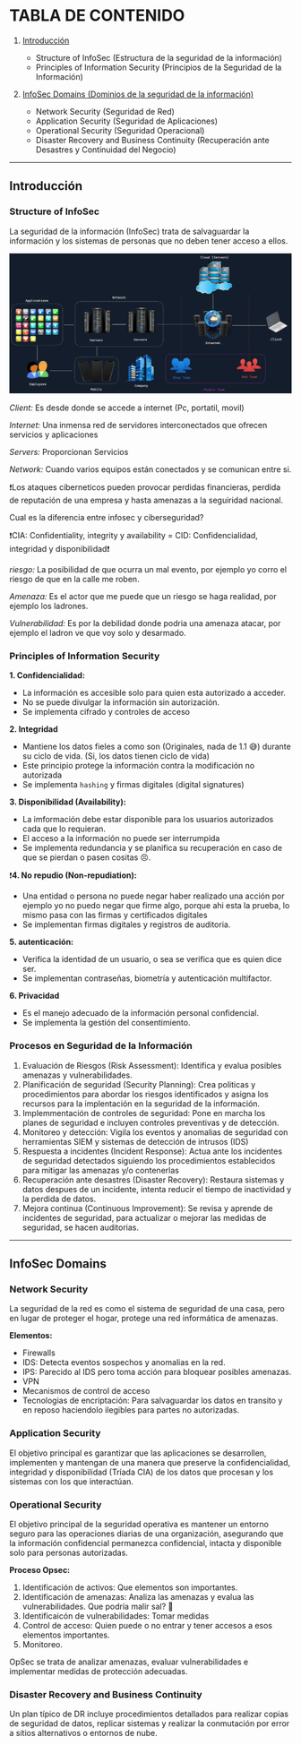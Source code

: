# TABLA DE CONTENIDO

1. [Introducción](#introducci%C3%B3n)
   - Structure of InfoSec (Estructura de la seguridad de la información)
   - Principles of Information Security (Principios de la Seguridad de la Información)
     
2. [InfoSec Domains (Dominios de la seguridad de la información)](#infosec-domains)
   - Network Security (Seguridad de Red)
   - Application Security (Seguridad de Aplicaciones)
   - Operational Security (Seguridad Operacional)
   - Disaster Recovery and Business Continuity (Recuperación ante Desastres y Continuidad del Negocio)
  
---

## Introducción
### Structure of InfoSec

La seguridad de la información (InfoSec) trata de salvaguardar la información y los sistemas de personas que no deben tener acceso a ellos.

![Estructura Mundo Digital](../images/InfoSec.png)

*Client:* Es desde donde se accede a internet (Pc, portatil, movil)

*Internet:* Una inmensa red de servidores interconectados que ofrecen servicios y aplicaciones

*Servers:* Proporcionan Servicios

*Network:* Cuando varios equipos están conectados y se comunican entre si.

❗Los ataques ciberneticos pueden provocar perdidas financieras, perdida de reputación de una empresa y hasta amenazas a la seguiridad nacional.

Cual es la diferencia entre infosec y ciberseguridad?

❗CIA: Confidentiality, integrity y availability = CID: Confidencialidad, integridad y disponibilidad❗

*riesgo:* La posibilidad de que ocurra un mal evento, por ejemplo yo corro el riesgo de que en la calle me roben.

*Amenaza:* Es el actor que me puede que un riesgo se haga realidad, por ejemplo los ladrones.

*Vulnerabilidad:* Es por la debilidad donde podria una amenaza atacar, por ejemplo el ladron ve que voy solo y desarmado.

### Principles of Information Security

**1. Confidencialidad:**
- La información es accesible solo para quien esta autorizado a acceder.
- No se puede divulgar la información sin autorización.
- Se implementa cifrado y controles de acceso

**2. Integridad**
- Mantiene los datos fieles a como son (Originales, nada de 1.1 😅) durante su ciclo de vida. (Si, los datos tienen ciclo de vida)
- Este principio protege la información contra la modificación no autorizada
- Se implementa `hashing` y firmas digitales (digital signatures)

**3. Disponibilidad (Availability):**
- La imformación debe estar disponible para los usuarios autorizados cada que lo requieran.
- El acceso a la información no puede ser interrumpida
- Se implementa redundancia y se planifica su recuperación en caso de que se pierdan o pasen cositas 😣.

❗**4. No repudio (Non-repudiation):**
- Una entidad o persona no puede negar haber realizado una acción por ejemplo yo no puedo negar que firme algo, porque ahi esta la prueba, lo mismo pasa con las firmas y certificados digitales
- Se implementan firmas digitales y registros de auditoria.

**5. autenticación:**
- Verifica la identidad de un usuario, o sea se verifica que es quien dice ser.
- Se implementan contraseñas, biometría y autenticación multifactor.

**6. Privacidad**
- Es el manejo adecuado de la información personal confidencial.
- Se implementa la gestión del consentimiento.

### Procesos en Seguridad de la Información

1. Evaluación de Riesgos (Risk Assessment): Identifica y evalua posibles amenazas y vulnerabilidades.
2. Planificación de seguridad (Security Planning): Crea politicas y procedimientos para abordar los riesgos identificados y asigna los recursos para la implentación en la seguridad de la información.
3. Implemmentación de controles de seguridad: Pone en marcha los planes de seguridad e incluyen controles preventivas y de detección.
4. Monitoreo y detección: Vigila los eventos y anomalias de seguridad con herramientas SIEM y sistemas de detección de intrusos (IDS)
5. Respuesta a incidentes (Incident Response): Actua ante los incidentes de seguridad detectados siguiendo los procedimientos establecidos para mitigar las amenazas y/o contenerlas
6. Recuperación ante desastres (Disaster Recovery): Restaura sistemas y datos despues de un incidente, intenta reducir el tiempo de inactividad y la perdida de datos.
7. Mejora continua (Continuous Improvement): Se revisa y aprende de incidentes de seguridad, para actualizar o mejorar las medidas de seguridad, se hacen auditorias.

---

## InfoSec Domains
### Network Security

La seguridad de la red es como el sistema de seguridad de una casa, pero en lugar de proteger el hogar, protege una red informática de amenazas.

**Elementos:**
- Firewalls
- IDS: Detecta eventos sospechos y anomalias en la red.
- IPS: Parecido al IDS pero toma acción para bloquear posibles amenazas.
- VPN
- Mecanismos de control de acceso
- Tecnologias de encriptación: Para salvaguardar los datos en transito y en reposo haciendolo ilegibles para partes no autorizadas.

### Application Security

El objetivo principal es garantizar que las aplicaciones se desarrollen, implementen y mantengan de una manera que preserve la confidencialidad, integridad y disponibilidad (Tríada CIA) de los datos que procesan y los sistemas con los que interactúan.

### Operational Security

El objetivo principal de la seguridad operativa es mantener un entorno seguro para las operaciones diarias de una organización, asegurando que la información confidencial permanezca confidencial, intacta y disponible solo para personas autorizadas.

**Proceso Opsec:**
1. Identificación de activos: Que elementos son importantes.
2. Identificación de amenazas: Analiza las amenazas y evalua las vulnerabilidades. Que podría malir sal? 🤣
3. Identificaicón de vulnerabilidades: Tomar medidas
4. Control de acceso: Quien puede o no entrar y tener accesos a esos elementos importantes.
5. Monitoreo.

OpSec se trata de analizar amenazas, evaluar vulnerabilidades e implementar medidas de protección adecuadas.

### Disaster Recovery and Business Continuity

Un plan típico de DR incluye procedimientos detallados para realizar copias de seguridad de datos, replicar sistemas y realizar la conmutación por error a sitios alternativos o entornos de nube.
